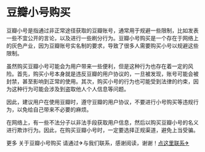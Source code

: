 # 豆瓣小号购买

豆瓣小号是指通过非正常途径获取的豆瓣账号，通常用于规避一些限制，比如发表一些不宜公开的言论，以及进行一些刷分行为。豆瓣小号购买是一个存在于网络上的灰色产业，因为豆瓣账号实名制的要求，导致了很多人需要购买小号以规避这些限制。

虽然购买豆瓣小号可能会为用户带来一些便利，但是这种行为也存在着一定的风险。首先，购买小号本身就是违反豆瓣的用户协议的，一旦被发现，账号可能会被封禁，甚至影响到正常的使用。其次，购买小号的行为也可能受到法律的约束，因为这种行为可能会涉及到盗取他人个人信息等问题。

因此，建议用户在使用豆瓣时，遵守豆瓣的用户协议，不要进行小号购买等违规行为，以免给自己带来不必要的麻烦。

在网络上，有一些不法分子以非法手段获取用户信息，然后以购买豆瓣小号的名义进行欺诈行为。因此，在购买豆瓣小号时，一定要选择正规渠道，避免上当受骗。

更多 关于豆瓣小号购买 请通过✈与我们联系，感谢阅读，谢谢！[点这里联系✈](https://w.k02.cc)